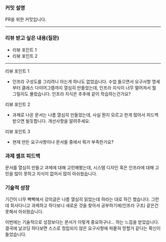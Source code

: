 ### **커밋 설명**
<!-- 
좋은 피드백을 받기 위해 가장 중요한 것은 커밋입니다.
코드를 작성할 때 커밋을 작업 단위로 잘 쪼개주세요!

예시)
동시성 처리 : c83845
동시성 테스트 코드 : d93ji3
-->

PR을 위한 커밋입니다.

---
### **리뷰 받고 싶은 내용(질문)**
- 리뷰 포인트 1
- 리뷰 포인트 2
<!-- - 코드 리뷰에서 피드백 받고 싶은 포인트가 있다면 추가로 작성해주세요
  
  좋은 예:
  - 커밋 : 동시성 테스트 코드 d93ji3 
  - 내용 `ErrorMessage` 컴포넌트의 상태 업데이트 로직이 적절한지 검토 부탁드립니다.
  
  - 커밋 : 동시성 처리 c83845 / 혹은 파일명
  - 내용 : 추가한 유닛 테스트(`LoginError.test.js`)의 테스트 케이스가 충분한지 확인 부탁드립니다.

  나쁜 예:
  - 개선사항을 알려주세요.
  - 코드 전반적으로 봐주세요.
  - 뭘 질문할지 모르겠어요. -->
---

리뷰 포인트 1
- 인프라 구성도를 그리려니 아는게 하나도 없었습니다. 수업 들으면서 요구사항 명세부터 클래스 다이어그램까지
열심히 만들었는데, 인프라 지식이 너무 떨어져서 뭘 그릴지도 몰랐습니다. 인프라 지식은 추후에 같이 학습하는건가요?

리뷰 포인트 2
- 과제로 나온 문서는 나름 열심히 만들었는데, 사실 뭔지 모르고 한게 많아서 피드백 받으면 될듯합니다. 개선사항을 알려주세요.

리뷰 포인트 3
- 현재 만든 요구사항이나 문서들 중에서 뭐가 부족한가요?

### **과제 셀프 피드백**
<!-- 예시
- 과제에서 모호하거나 애매했던 부분
- 과제에서 좋았던 부분
-->
문서를 열심히 만들고 과제에 대해 고민해봤는데, 시스템 디자인 혹은 인프라에 대해 고민을 많이 못하고
지식이 없어서 많이 아쉬웠습니다.

### 기술적 성장
<!-- 예시
- 새로 학습한 개념
- 기존 지식의 재발견/심화
- 구현 과정에서의 기술적 도전과 해결
-->
기간이 너무 빡빡해서 강의글은 나름 열심히 읽었는데
하라는 대로 하긴 했습니다. 그런데 회사다니고 과제하고 하다보니 새로운 것을 찾아서 공부하기에(인프라 구조)
같은건 못해서 아쉬웠습니다.

이번에는 기술적으로 성장보다는 문서가 이렇게 중요하구나... 하는 느낌을 받았습니다.
결국에 날코딩 하다보면 스스로 정립되지 않은 요구사항에 파뭍혀 망할거 같다는 확신이 들었습니다.